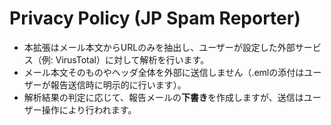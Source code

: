 # Privacy Policy (JP Spam Reporter)
- 本拡張はメール本文からURLのみを抽出し、ユーザーが設定した外部サービス（例: VirusTotal）に対して解析を行います。
- メール本文そのものやヘッダ全体を外部に送信しません（.emlの添付はユーザーが報告送信時に明示的に行います）。
- 解析結果の判定に応じて、報告メールの**下書き**を作成しますが、送信はユーザー操作により行われます。
